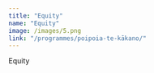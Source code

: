 ```yaml
---
title: "Equity"
name: "Equity"
image: /images/5.png
link: "/programmes/poipoia-te-kākano/"
---
```

Equity